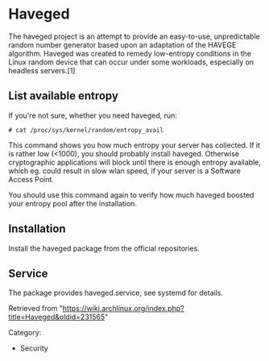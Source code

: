 Haveged
=======

The haveged project is an attempt to provide an easy-to-use,
unpredictable random number generator based upon an adaptation of the
HAVEGE algorithm. Haveged was created to remedy low-entropy conditions
in the Linux random device that can occur under some workloads,
especially on headless servers.[1]

List available entropy
----------------------

If you're not sure, whether you need haveged, run:

    # cat /proc/sys/kernel/random/entropy_avail

This command shows you how much entropy your server has collected. If it
is rather low (<1000), you should probably install haveged. Otherwise
cryptographic applications will block until there is enough entropy
available, which eg. could result in slow wlan speed, if your server is
a Software Access Point.

You should use this command again to verify how much haveged boosted
your entropy pool after the installation.

Installation
------------

Install the haveged package from the official repositories.

Service
-------

The package provides haveged.service, see systemd for details.

Retrieved from
"https://wiki.archlinux.org/index.php?title=Haveged&oldid=231565"

Category:

-   Security
